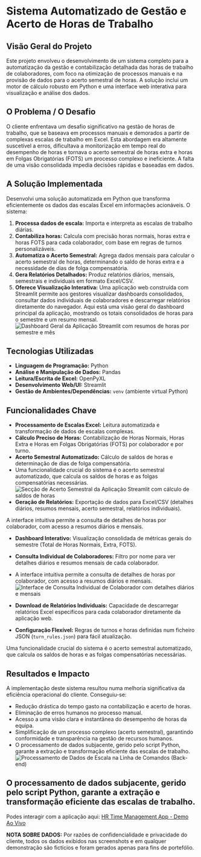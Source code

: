 # Sistema Automatizado de Gestão e Acerto de Horas de Trabalho

## Visão Geral do Projeto
Este projeto envolveu o desenvolvimento de um sistema completo para a automatização da gestão e contabilização detalhada das horas de trabalho de colaboradores, com foco na otimização de processos manuais e na provisão de dados para o acerto semestral de horas. A solução inclui um motor de cálculo robusto em Python e uma interface web interativa para visualização e análise dos dados.

## O Problema / O Desafio
O cliente enfrentava um desafio significativo na gestão de horas de trabalho, que se baseava em processos manuais e demorados a partir de complexas escalas de trabalho em Excel. Esta abordagem era altamente suscetível a erros, dificultava a monitorização em tempo real do desempenho de horas e tornava o acerto semestral de horas extra e horas em Folgas Obrigatórias (FOTS) um processo complexo e ineficiente. A falta de uma visão consolidada impedia decisões rápidas e baseadas em dados.

## A Solução Implementada
Desenvolvi uma solução automatizada em Python que transforma eficientemente os dados das escalas Excel em informações acionáveis. O sistema:
1.  **Processa dados de escala:** Importa e interpreta as escalas de trabalho diárias.
2.  **Contabiliza horas:** Calcula com precisão horas normais, horas extra e horas FOTS para cada colaborador, com base em regras de turnos personalizáveis.
3.  **Automatiza o Acerto Semestral:** Agrega dados mensais para calcular o acerto semestral de horas, determinando o saldo de horas extra e a necessidade de dias de folga compensatória.
4.  **Gera Relatórios Detalhados:** Produz relatórios diários, mensais, semestrais e individuais em formato Excel/CSV.
5.  **Oferece Visualização Interativa:** Uma aplicação web construída com Streamlit permite aos gestores visualizar dashboards consolidados, consultar dados individuais de colaboradores e descarregar relatórios diretamente do navegador.
Aqui está uma visão geral do dashboard principal da aplicação, mostrando os totais consolidados de horas para o semestre e um resumo mensal.
![Dashboard Geral da Aplicação Streamlit com resumos de horas por semestre e mês](https://github.com/user-attachments/assets/c91d0d74-a267-4f3b-9b35-3e3c2c0d0649)

## Tecnologias Utilizadas
* **Linguagem de Programação:** Python
* **Análise e Manipulação de Dados:** Pandas
* **Leitura/Escrita de Excel:** OpenPyXL
* **Desenvolvimento Web/UI:** Streamlit
* **Gestão de Ambientes/Dependências:** `venv` (ambiente virtual Python)

## Funcionalidades Chave
* **Processamento de Escalas Excel:** Leitura automatizada e transformação de dados de escalas complexas.
* **Cálculo Preciso de Horas:** Contabilização de Horas Normais, Horas Extra e Horas em Folgas Obrigatórias (FOTS) por colaborador e por turno.
* **Acerto Semestral Automatizado:** Cálculo de saldos de horas e determinação de dias de folga compensatória.
* Uma funcionalidade crucial do sistema é o acerto semestral automatizado, que calcula os saldos de horas e as folgas compensatórias necessárias.
![Secção de Acerto Semestral da Aplicação Streamlit com cálculo de saldos de horas](https://github.com/user-attachments/assets/7ffb7aa3-e890-4e87-9961-f69b556c4bbe)
* **Geração de Relatórios:** Exportação de dados para Excel/CSV (detalhes diários, resumos mensais, acerto semestral, relatórios individuais).

A interface intuitiva permite a consulta de detalhes de horas por colaborador, com acesso a resumos diários e mensais.
* **Dashboard Interativo:** Visualização consolidada de métricas gerais do semestre (Total de Horas Normais, Extra, FOTS).
* **Consulta Individual de Colaboradores:** Filtro por nome para ver detalhes diários e resumos mensais de cada colaborador.
* A interface intuitiva permite a consulta de detalhes de horas por colaborador, com acesso a resumos diários e mensais.
  ![Interface de Consulta Individual de Colaborador com detalhes diários e mensais](https://github.com/user-attachments/assets/8cf2fa74-3de1-4ff6-aa0d-38b4c498a44d)

* **Download de Relatórios Individuais:** Capacidade de descarregar relatórios Excel específicos para cada colaborador diretamente da aplicação web.
* **Configuração Flexível:** Regras de turnos e horas definidas num ficheiro JSON (`turn_rules.json`) para fácil atualização.

Uma funcionalidade crucial do sistema é o acerto semestral automatizado, que calcula os saldos de horas e as folgas compensatórias necessárias.
## Resultados e Impacto
A implementação deste sistema resultou numa melhoria significativa da eficiência operacional do cliente. Conseguiu-se:
* Redução drástica do tempo gasto na contabilização e acerto de horas.
* Eliminação de erros humanos no processo manual.
* Acesso a uma visão clara e instantânea do desempenho de horas da equipa.
* Simplificação de um processo complexo (acerto semestral), garantindo conformidade e transparência na gestão de recursos humanos.
* O processamento de dados subjacente, gerido pelo script Python, garante a extração e transformação eficiente das escalas de trabalho.
![Processamento de Dados de Escala na Linha de Comandos (Back-end)](https://github.com/user-attachments/assets/b217fb0b-a132-4d74-a94e-5ef93a30a55b)



O processamento de dados subjacente, gerido pelo script Python, garante a extração e transformação eficiente das escalas de trabalho.
---
Podes interagir com a aplicação aqui: [HR Time Management App - Demo Ao Vivo](https://hr-time-management-app-msyhvvdk4pwop7gyjtarng.streamlit.app/)

**NOTA SOBRE DADOS:** Por razões de confidencialidade e privacidade do cliente, todos os dados exibidos nas screenshots e em qualquer demonstração são fictícios e foram gerados apenas para fins de portefólio.
